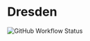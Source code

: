 # Dresden

![GitHub Workflow Status](https://img.shields.io/github/workflow/status/OpenParkingApp/Dresden/Cron?label=is%20active)
